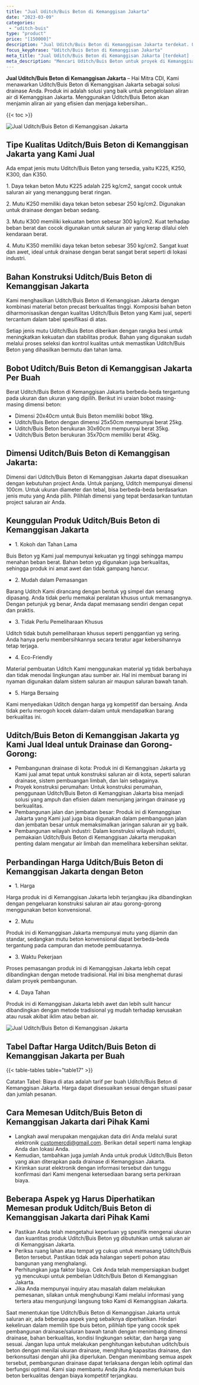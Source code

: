 ```yaml
---
title: "Jual Uditch/Buis Beton di Kemanggisan Jakarta"
date: "2023-03-09"
categories:
 - "uditch-buis"
type: "product"
price: "[150000]"
description: "Jual Uditch/Buis Beton di Kemanggisan Jakarta terdekat. Uditch/Buis Beton ini sering diaplikasaikan dalam proyek konstruksi sebagai saluran pembuangan yang handal dan awet. Kontak kami untuk mendapatkan lebih lanjut."
focus_keyphrase: "Uditch/Buis Beton di Kemanggisan Jakarta"
meta_title: "Jual Uditch/Buis Beton di Kemanggisan Jakarta [terdekat] - CDI"
meta_description: "Mencari Uditch/Buis Beton untuk proyek di Kemanggisan Jakarta? Kami memiliki Uditch/Buis Beton yang berkualitas untuk konstruksi saluran pembuangan. Dapatkan penawaran terbaik sekarang."
---
```


**Jual Uditch/Buis Beton di Kemanggisan Jakarta** – Hai Mitra CDI, Kami menawarkan Uditch/Buis Beton di Kemanggisan Jakarta sebagai solusi drainase Anda. Produk ini adalah solusi yang baik untuk pengelolaan aliran air di Kemanggisan Jakarta. Menggunakan Uditch/Buis Beton akan menjamin aliran air yang efisien dan menjaga kebersihan..

{{< toc >}}

![Jual Uditch/Buis Beton di Kemanggisan Jakarta](/images/uditch-buis/uditch-beton-29.jpg)

## Tipe Kualitas Uditch/Buis Beton di Kemanggisan Jakarta yang Kami Jual

Ada empat jenis mutu Uditch/Buis Beton yang tersedia, yaitu K225, K250, K300, dan K350.

1\. Daya tekan beton Mutu K225 adalah 225 kg/cm2, sangat cocok untuk saluran air yang menanggung berat ringan.

2\. Mutu K250 memiliki daya tekan beton sebesar 250 kg/cm2. Digunakan untuk drainase dengan beban sedang.

3\. Mutu K300 memiliki kekuatan beton sebesar 300 kg/cm2. Kuat terhadap beban berat dan cocok digunakan untuk saluran air yang kerap dilalui oleh kendaraan berat.

4\. Mutu K350 memiliki daya tekan beton sebesar 350 kg/cm2. Sangat kuat dan awet, ideal untuk drainase dengan berat sangat berat seperti di lokasi industri.

## Bahan Konstruksi Uditch/Buis Beton di Kemanggisan Jakarta

Kami menghasilkan Uditch/Buis Beton di Kemanggisan Jakarta dengan kombinasi material beton precast berkualitas tinggi. Komposisi bahan beton diharmonisasikan dengan kualitas Uditch/Buis Beton yang Kami jual, seperti tercantum dalam tabel spesifikasi di atas.

Setiap jenis mutu Uditch/Buis Beton diberikan dengan rangka besi untuk meningkatkan kekuatan dan stabilitas produk. Bahan yang digunakan sudah melalui proses seleksi dan kontrol kualitas untuk memastikan Uditch/Buis Beton yang dihasilkan bermutu dan tahan lama.

## Bobot Uditch/Buis Beton di Kemanggisan Jakarta Per Buah

Berat Uditch/Buis Beton di Kemanggisan Jakarta berbeda-beda tergantung pada ukuran dan ukuran yang dipilih. Berikut ini uraian bobot masing-masing dimensi beton:

*   Dimensi 20x40cm untuk Buis Beton memiliki bobot 18kg.
*   Uditch/Buis Beton dengan dimensi 25x50cm mempunyai berat 25kg.
*   Uditch/Buis Beton berukuran 30x60cm mempunyai berat 35kg.
*   Uditch/Buis Beton berukuran 35x70cm memiliki berat 45kg.

## Dimensi Uditch/Buis Beton di Kemanggisan Jakarta:

Dimensi dari Uditch/Buis Beton di Kemanggisan Jakarta dapat disesuaikan dengan kebutuhan project Anda. Untuk panjang, Uditch mempunyai dimensi 100cm. Untuk ukuran diameter dan tebal, bisa berbeda-beda berdasarkan jenis mutu yang Anda pilih. Pilihlah dimensi yang tepat berdasarkan tuntutan project saluran air Anda.

## Keunggulan Produk Uditch/Buis Beton di Kemanggisan Jakarta

*   1\. Kokoh dan Tahan Lama

Buis Beton yg Kami jual mempunyai kekuatan yg tinggi sehingga mampu menahan beban berat. Bahan beton yg digunakan juga berkualitas, sehingga produk ini amat awet dan tidak gampang hancur.
*   2\. Mudah dalam Pemasangan

Barang Uditch Kami dirancang dengan bentuk yg simpel dan senang dipasang. Anda tidak perlu memakai peralatan khusus untuk memasangnya. Dengan petunjuk yg benar, Anda dapat memasang sendiri dengan cepat dan praktis.
*   3\. Tidak Perlu Pemeliharaan Khusus

Uditch tidak butuh pemeliharaan khusus seperti penggantian yg sering. Anda hanya perlu membersihkannya secara teratur agar kebersihannya tetap terjaga.
*   4\. Eco-Friendly

Material pembuatan Uditch Kami menggunakan material yg tidak berbahaya dan tidak menodai lingkungan atau sumber air. Hal ini membuat barang ini nyaman digunakan dalam sistem saluran air maupun saluran bawah tanah.
*   5\. Harga Bersaing

Kami menyediakan Uditch dengan harga yg kompetitif dan bersaing. Anda tidak perlu merogoh kocek dalam-dalam untuk mendapatkan barang berkualitas ini.

## Uditch/Buis Beton di Kemanggisan Jakarta yg Kami Jual Ideal untuk Drainase dan Gorong-Gorong:

*   Pembangunan drainase di kota: Produk ini di Kemanggisan Jakarta yg Kami jual amat tepat untuk konstruksi saluran air di kota, seperti saluran drainase, sistem pembuangan limbah, dan lain sebagainya.
*   Proyek konstruksi perumahan: Untuk konstruksi perumahan, penggunaan Uditch/Buis Beton di Kemanggisan Jakarta bisa menjadi solusi yang ampuh dan efisien dalam menunjang jaringan drainase yg berkualitas.
*   Pembangunan jalan dan jembatan besar: Produk ini di Kemanggisan Jakarta yang Kami jual juga bisa digunakan dalam pembangunan jalan dan jembatan besar untuk memaksimalkan jaringan saluran air yg baik.
*   Pembangunan wilayah industri: Dalam konstruksi wilayah industri, pemakaian Uditch/Buis Beton di Kemanggisan Jakarta merupakan penting dalam mengatur air limbah dan memelihara kebersihan sekitar.

## Perbandingan Harga Uditch/Buis Beton di Kemanggisan Jakarta dengan Beton

*   1\. Harga

Harga produk ini di Kemanggisan Jakarta lebih terjangkau jika dibandingkan dengan pengeluaran konstruksi saluran air atau gorong-gorong menggunakan beton konvensional.
*   2\. Mutu

Produk ini di Kemanggisan Jakarta mempunyai mutu yang dijamin dan standar, sedangkan mutu beton konvensional dapat berbeda-beda tergantung pada campuran dan metode pembuatannya.
*   3\. Waktu Pekerjaan

Proses pemasangan produk ini di Kemanggisan Jakarta lebih cepat dibandingkan dengan metode tradisional. Hal ini bisa menghemat durasi dalam proyek pembangunan.
*   4\. Daya Tahan

Produk ini di Kemanggisan Jakarta lebih awet dan lebih sulit hancur dibandingkan dengan metode tradisional yg mudah terhadap kerusakan atau rusak akibat iklim atau beban air.

![Jual Uditch/Buis Beton di Kemanggisan Jakarta](/images/uditch-buis/buis-beton-20.jpg)

## Tabel Daftar Harga Uditch/Buis Beton di Kemanggisan Jakarta per Buah

{{< table-tables table="table17" >}}

Catatan Tabel: Biaya di atas adalah tarif per buah Uditch/Buis Beton di Kemanggisan Jakarta. Harga dapat disesuaikan sesuai dengan situasi pasar dan jumlah pesanan.

## Cara Memesan Uditch/Buis Beton di Kemanggisan Jakarta dari Pihak Kami

*   Langkah awal merupakan mengajukan data diri Anda melalui surat elektronik customercdi@gmail.com. Berikan detail seperti nama lengkap Anda dan lokasi Anda.
*   Kemudian, tambahkan juga jumlah Anda untuk produk Uditch/Buis Beton yang akan diterapkan pada drainase di Kemanggisan Jakarta.
*   Kirimkan surat elektronik dengan informasi tersebut dan tunggu konfirmasi dari Kami mengenai ketersediaan barang serta perkiraan biaya.

## Beberapa Aspek yg Harus Diperhatikan Memesan produk Uditch/Buis Beton di Kemanggisan Jakarta dari Pihak Kami

*   Pastikan Anda telah mengetahui keperluan yg spesifik mengenai ukuran dan kuantitas produk Uditch/Buis Beton yg dibutuhkan untuk saluran air di Kemanggisan Jakarta.
*   Periksa ruang lahan atau tempat yg cukup untuk memasang Uditch/Buis Beton tersebut. Pastikan tidak ada halangan seperti pohon atau bangunan yang menghalangi.
*   Perhitungkan juga faktor biaya. Cek Anda telah mempersiapkan budget yg mencukupi untuk pembelian Uditch/Buis Beton di Kemanggisan Jakarta.
*   Jika Anda mempunyai inquiry atau masalah dalam melakukan pemesanan, silakan untuk menghubungi Kami melalui informasi yang tertera atau mengunjungi langsung toko Kami di Kemanggisan Jakarta.

Saat menentukan tipe Uditch/Buis Beton di Kemanggisan Jakarta untuk saluran air, ada beberapa aspek yang sebaiknya diperhatikan. Hindari kekeliruan dalam memilih tipe buis beton, pilihlah tipe yang cocok spek pembangunan drainase/saluran bawah tanah dengan menimbang dimensi drainase, bahan berkualitas, kondisi lingkungan sekitar, dan harga yang sesuai. Jangan lupa untuk melakukan penghitungan kebutuhan uditch/buis beton dengan menilai ukuran drainase, menghitung kapasitas drainase, dan berkonsultasi dengan ahli jika diperlukan. Dengan menimbang semua aspek tersebut, pembangunan drainase dapat terlaksana dengan lebih optimal dan berfungsi optimal. Kami siap membantu Anda jika Anda memerlukan buis beton berkualitas dengan biaya kompetitif terjangkau.